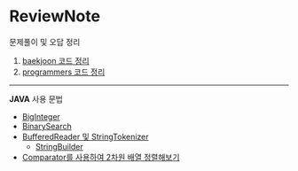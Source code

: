 # ReviewNote

문제풀이 및 오답 정리

1. [baekjoon 코드 정리](https://github.com/ChoSooBeen/ProgramSolve)
2. [programmers 코드 정리](https://github.com/ChoSooBeen/Programmer_school)

---
**JAVA** 사용 문법   
+ [BigInteger](https://github.com/ChoSooBeen/ReviewNote/blob/main/%EB%B0%B1%EC%A4%80/10757.md)     
+ [BinarySearch](https://github.com/ChoSooBeen/ReviewNote/blob/main/%EB%B0%B1%EC%A4%80/1920.md)
+ [BufferedReader 및 StringTokenizer](https://github.com/ChoSooBeen/ReviewNote/blob/main/%EB%B0%B1%EC%A4%80/2869.md)    
  + [StringBuilder](https://github.com/ChoSooBeen/ReviewNote/blob/main/%EB%B0%B1%EC%A4%80/11650.md)
+ [Comparator를 사용하여 2차원 배열 정렬해보기](https://github.com/ChoSooBeen/ReviewNote/blob/main/%EB%B0%B1%EC%A4%80/10814.md)
